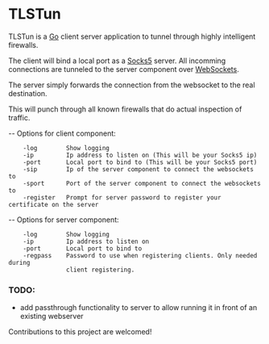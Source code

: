 # TLSTun

TLSTun is a [Go](http://golang.org/) client server application to tunnel through highly intelligent
firewalls.


The client will bind a local port as a [Socks5](https://en.wikipedia.org/wiki/SOCKS) server. All incomming connections
are tunneled to the server component over
[WebSockets](http://www.rfc-editor.org/rfc/rfc6455.txt).

The server simply forwards the connection from the websocket to the real
destination.

This will punch through all known firewalls that do actual inspection of
traffic.



-- Options for client component:
```
    -log        Show logging
    -ip         Ip address to listen on (This will be your Socks5 ip)
    -port       Local port to bind to (This will be your Socks5 port)
    -sip        Ip of the server component to connect the websockets to
    -sport      Port of the server component to connect the websockets to
    -register   Prompt for server password to register your certificate on the server
```

-- Options for server component:
```
    -log        Show logging
    -ip         Ip address to listen on
    -port       Local port to bind to
    -regpass    Password to use when registering clients. Only needed during
                client registering.
```

### TODO:
- add passthrough functionality to server to allow running it in front of an existing
webserver


Contributions to this project are welcomed!
